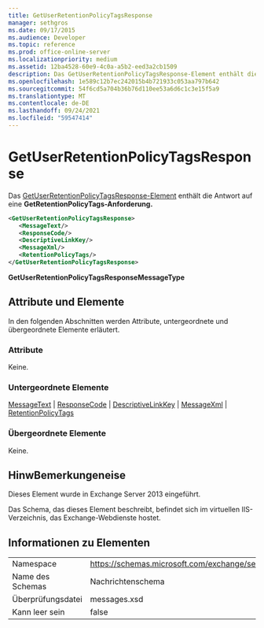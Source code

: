 ```yaml
---
title: GetUserRetentionPolicyTagsResponse
manager: sethgros
ms.date: 09/17/2015
ms.audience: Developer
ms.topic: reference
ms.prod: office-online-server
ms.localizationpriority: medium
ms.assetid: 12ba4528-60e9-4c0a-a5b2-eed3a2cb1509
description: Das GetUserRetentionPolicyTagsResponse-Element enthält die Antwort auf eine GetRetentionPolicyTags-Anforderung.
ms.openlocfilehash: 1e589c12b7ec242015b4b721933c053aa797b642
ms.sourcegitcommit: 54f6cd5a704b36b76d110ee53a6d6c1c3e15f5a9
ms.translationtype: MT
ms.contentlocale: de-DE
ms.lasthandoff: 09/24/2021
ms.locfileid: "59547414"
---
```

# <a name="getuserretentionpolicytagsresponse"></a>GetUserRetentionPolicyTagsResponse

Das [GetUserRetentionPolicyTagsResponse-Element](getuserretentionpolicytagsresponse.md) enthält die Antwort auf eine **GetRetentionPolicyTags-Anforderung.** 
  
```XML
<GetUserRetentionPolicyTagsResponse>
   <MessageText/>
   <ResponseCode/>
   <DescriptiveLinkKey/>
   <MessageXml/>
   <RetentionPolicyTags/>
</GetUserRetentionPolicyTagsResponse>
```

 **GetUserRetentionPolicyTagsResponseMessageType**
## <a name="attributes-and-elements"></a>Attribute und Elemente

In den folgenden Abschnitten werden Attribute, untergeordnete und übergeordnete Elemente erläutert.
  
### <a name="attributes"></a>Attribute

Keine.
  
### <a name="child-elements"></a>Untergeordnete Elemente

[MessageText](messagetext.md)  |  [ResponseCode](responsecode.md)  |  [DescriptiveLinkKey](descriptivelinkkey.md)  |  [MessageXml](messagexml.md)  |  [RetentionPolicyTags](retentionpolicytags.md)
  
### <a name="parent-elements"></a>Übergeordnete Elemente

Keine.
  
## <a name="remarks"></a>HinwBemerkungeneise

Dieses Element wurde in Exchange Server 2013 eingeführt.
  
Das Schema, das dieses Element beschreibt, befindet sich im virtuellen IIS-Verzeichnis, das Exchange-Webdienste hostet.
  
## <a name="element-information"></a>Informationen zu Elementen

|||
|:-----|:-----|
|Namespace  <br/> |https://schemas.microsoft.com/exchange/services/2006/messages  <br/> |
|Name des Schemas  <br/> |Nachrichtenschema  <br/> |
|Überprüfungsdatei  <br/> |messages.xsd  <br/> |
|Kann leer sein  <br/> |false  <br/> |
   

